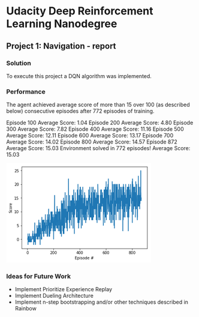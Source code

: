 
[image1]: https://github.com/nitink12/DeepReinforcementLearningNanoDegree/blob/master/P1_Navigation/images/training.png "Training"

# Udacity Deep Reinforcement Learning Nanodegree
## Project 1: Navigation - report

### Solution
To execute this project a DQN algorithm was implemented.

### Performance
The agent achieved average score of more than 15 over 100 (as described below) consecutive episodes after 772 episodes of training.

Episode 100	Average Score: 1.04
Episode 200	Average Score: 4.80
Episode 300	Average Score: 7.82
Episode 400	Average Score: 11.16
Episode 500	Average Score: 12.11
Episode 600	Average Score: 13.17
Episode 700	Average Score: 14.02
Episode 800	Average Score: 14.57
Episode 872	Average Score: 15.03
Environment solved in 772 episodes!	Average Score: 15.03

![Training][image1]

### Ideas for Future Work
* Implement Prioritize Experience Replay
* Implement Dueling Architecture
* Implement n-step bootstrapping and/or other techniques described in Rainbow
